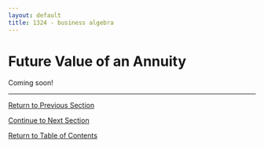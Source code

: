 ```yaml
---
layout: default
title: 1324 - business algebra
---
```


Future Value of an Annuity
===

Coming soon!

---

[Return to Previous Section](3-2-compound-interest.html)

[Continue to Next Section](3-4-present-value.html)

[Return to Table of Contents](00-index.html)